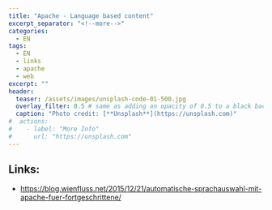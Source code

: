 ```yaml
---
title: "Apache - Language based content"
excerpt_separator: "<!--more-->"
categories:
  - EN
tags:
  - EN
  - links
  - apache
  - web
excerpt: ""
header:
  teaser: /assets/images/unsplash-code-01-500.jpg
  overlay_filter: 0.5 # same as adding an opacity of 0.5 to a black background
  caption: "Photo credit: [**Unsplash**](https://unsplash.com)"
#  actions:
#    - label: "More Info"
#      url: "https://unsplash.com"
---
```



## Links:

* https://blog.wienfluss.net/2015/12/21/automatische-sprachauswahl-mit-apache-fuer-fortgeschrittene/



